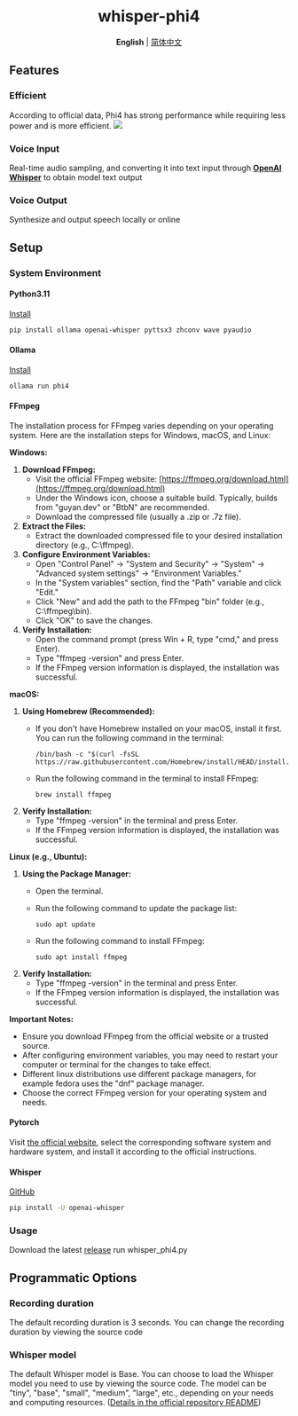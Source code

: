 <div align="center">
  <h1>whisper-phi4</h1>
  
  **English** | [简体中文](README_zh.md)
</div>

## Features
### Efficient
According to official data, Phi4 has strong performance while requiring less power and is more efficient.
<img src='https://github.com/user-attachments/assets/f7541460-4176-469e-8f8f-8e673fc59f86'>

### Voice Input
Real-time audio sampling, and converting it into text input through [**OpenAI Whisper**](https://github.com/openai/whisper) to obtain model text output

### Voice Output
Synthesize and output speech locally or online

## Setup
### System Environment
#### Python3.11
[Install](https://www.python.org/downloads/release/python-3110/)

```sh
pip install ollama openai-whisper pyttsx3 zhconv wave pyaudio
```

#### Ollama
[Install](https://ollama.com/)

```sh
ollama run phi4
```

#### FFmpeg
The installation process for FFmpeg varies depending on your operating system. Here are the installation steps for Windows, macOS, and Linux:

**Windows:**

1.  **Download FFmpeg:**
    * Visit the official FFmpeg website: [https://ffmpeg.org/download.html](https://ffmpeg.org/download.html)
    * Under the Windows icon, choose a suitable build. Typically, builds from "guyan.dev" or "BtbN" are recommended.
    * Download the compressed file (usually a .zip or .7z file).
2.  **Extract the Files:**
    * Extract the downloaded compressed file to your desired installation directory (e.g., C:\ffmpeg).
3.  **Configure Environment Variables:**
    * Open "Control Panel" -> "System and Security" -> "System" -> "Advanced system settings" -> "Environment Variables."
    * In the "System variables" section, find the "Path" variable and click "Edit."
    * Click "New" and add the path to the FFmpeg "bin" folder (e.g., C:\ffmpeg\bin).
    * Click "OK" to save the changes.
4.  **Verify Installation:**
    * Open the command prompt (press Win + R, type "cmd," and press Enter).
    * Type "ffmpeg -version" and press Enter.
    * If the FFmpeg version information is displayed, the installation was successful.

**macOS:**

1.  **Using Homebrew (Recommended):**
    * If you don't have Homebrew installed on your macOS, install it first. You can run the following command in the terminal:
      
          /bin/bash -c "$(curl -fsSL https://raw.githubusercontent.com/Homebrew/install/HEAD/install.sh)"
          
    * Run the following command in the terminal to install FFmpeg:
      
          brew install ffmpeg
          
2.  **Verify Installation:**
    * Type "ffmpeg -version" in the terminal and press Enter.
    * If the FFmpeg version information is displayed, the installation was successful.

**Linux (e.g., Ubuntu):**

1.  **Using the Package Manager:**
    * Open the terminal.
    * Run the following command to update the package list:
      
          sudo apt update
      
    * Run the following command to install FFmpeg:
      
          sudo apt install ffmpeg
      
2.  **Verify Installation:**
    * Type "ffmpeg -version" in the terminal and press Enter.
    * If the FFmpeg version information is displayed, the installation was successful.

**Important Notes:**

* Ensure you download FFmpeg from the official website or a trusted source.
* After configuring environment variables, you may need to restart your computer or terminal for the changes to take effect.
* Different linux distributions use different package managers, for example fedora uses the "dnf" package manager.
* Choose the correct FFmpeg version for your operating system and needs.

#### Pytorch
Visit [the official website](http://pytorch.org/get-started/locally/), select the corresponding software system and hardware system, and install it according to the official instructions.

#### Whisper
[GitHub](https://github.com/openai/whisper)
```sh
pip install -U openai-whisper
```

### Usage
Download the latest [release](https://github.com/Rebines/whisper-phi4/releases)
run whisper_phi4.py

## Programmatic Options
### Recording duration
The default recording duration is 3 seconds. You can change the recording duration by viewing the source code
### Whisper model
The default Whisper model is Base. You can choose to load the Whisper model you need to use by viewing the source code. The model can be "tiny", "base", "small", "medium", "large", etc., depending on your needs and computing resources. ([Details in the official repository README](https://github.com/openai/whisper#available-models-and-languages))
